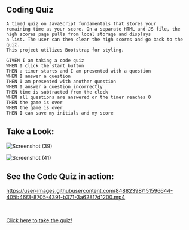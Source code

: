 ## Coding Quiz

```
A timed quiz on JavaScript fundamentals that stores your
remaining time as your score. On a separate HTML and JS file, the 
high scores page pulls from local storage and displays
a list. The user can then clear the high scores and go back to the quiz.
This project utilizes Bootstrap for styling.

GIVEN I am taking a code quiz
WHEN I click the start button
THEN a timer starts and I am presented with a question
WHEN I answer a question
THEN I am presented with another question
WHEN I answer a question incorrectly
THEN time is subtracted from the clock
WHEN all questions are answered or the timer reaches 0
THEN the game is over
WHEN the game is over
THEN I can save my initials and my score
```

## Take a Look:

![Screenshot (39)](https://user-images.githubusercontent.com/84882398/155209928-b709e144-9ff3-4501-b565-e0c6fe17d377.png)

![Screenshot (41)](https://user-images.githubusercontent.com/84882398/155210257-3c6a9a82-7f50-4955-8874-5f01bb77a46b.png)


## See the Code Quiz in action:


https://user-images.githubusercontent.com/84882398/151596644-405b46f3-8705-4391-b371-3a62817d1200.mp4

<br>

[Click here to take the quiz!](https://amachkel.github.io/code-quiz/)
